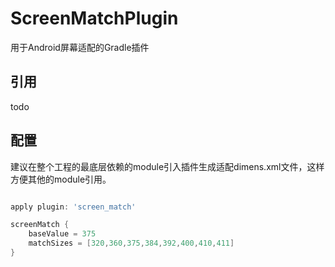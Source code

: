 # ScreenMatchPlugin
用于Android屏幕适配的Gradle插件

## 引用
todo

## 配置
建议在整个工程的最底层依赖的module引入插件生成适配dimens.xml文件，这样方便其他的module引用。

```gradle

apply plugin: 'screen_match'

screenMatch {
    baseValue = 375
    matchSizes = [320,360,375,384,392,400,410,411]
}

```


